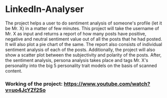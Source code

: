 # LinkedIn-Analyser
The project helps a user to do sentiment analysis of someone's profile (let it be Mr. X) in a matter of few minutes. This project will take the username of Mr. X as input and returns a report of how many posts have positive, negative and neutral sentiment value out of all the posts that he had posted. It will also plot a pie chart of the same. The report also consists of individual sentiment analysis of each of the posts.  Additionally, the project will also show a scatter plot between the subjectivity and polarity of the posts. After, the sentiment analysis, persona analysis takes place and tags Mr. X's personality into the big 5 personality trait models on the basis of scanned content.

### Working of the project: https://www.youtube.com/watch?v=uo4JcYZf2So
